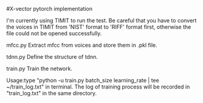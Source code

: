 #X-vector pytorch implementation

I'm currently using TIMIT to run the test. Be careful that you have to convert the voices in TIMIT from 'NIST' format to 'RIFF' format first, otherwise the file could not be opened successfully.

mfcc.py
Extract mfcc from voices and store them in .pkl file.

tdnn.py
Define the structure of tdnn.

train.py
Train the network.

Usage:type "python -u train.py batch_size learning_rate | tee ~/train_log.txt" in terminal.
The log of training process will be recorded in "train_log.txt" in the same directory.




